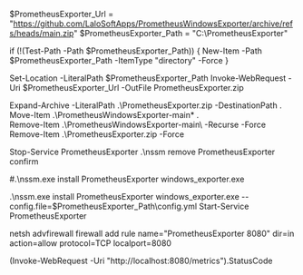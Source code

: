$PrometheusExporter_Url = "https://github.com/LaloSoftApps/PrometheusWindowsExporter/archive/refs/heads/main.zip" 
$PrometheusExporter_Path = "C:\PrometheusExporter"

if (!(Test-Path -Path $PrometheusExporter_Path)) { New-Item -Path $PrometheusExporter_Path -ItemType "directory" -Force }

Set-Location -LiteralPath $PrometheusExporter_Path 
Invoke-WebRequest -Uri $PrometheusExporter_Url -OutFile PrometheusExporter.zip

Expand-Archive -LiteralPath .\PrometheusExporter.zip -DestinationPath .\
Move-Item .\PrometheusWindowsExporter-main\* .\
Remove-Item .\PrometheusWindowsExporter-main\ -Recurse -Force
Remove-Item .\PrometheusExporter.zip -Force


Stop-Service PrometheusExporter 
.\nssm remove PrometheusExporter confirm

#.\nssm.exe install PrometheusExporter windows_exporter.exe

.\nssm.exe install PrometheusExporter windows_exporter.exe --config.file=$PrometheusExporter_Path\config.yml 
Start-Service PrometheusExporter

netsh advfirewall firewall add rule name="PrometheusExporter 8080" dir=in action=allow protocol=TCP localport=8080

(Invoke-WebRequest -Uri "http://localhost:8080/metrics").StatusCode




